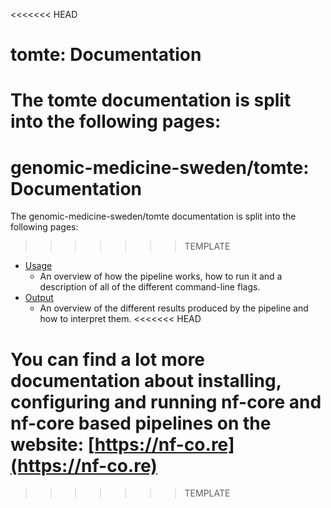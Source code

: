 <<<<<<< HEAD
# tomte: Documentation

The tomte documentation is split into the following pages:
=======
# genomic-medicine-sweden/tomte: Documentation

The genomic-medicine-sweden/tomte documentation is split into the following pages:
>>>>>>> TEMPLATE

- [Usage](usage.md)
  - An overview of how the pipeline works, how to run it and a description of all of the different command-line flags.
- [Output](output.md)
  - An overview of the different results produced by the pipeline and how to interpret them.
<<<<<<< HEAD

You can find a lot more documentation about installing, configuring and running nf-core and nf-core based pipelines on the website: [https://nf-co.re](https://nf-co.re)
=======
>>>>>>> TEMPLATE
